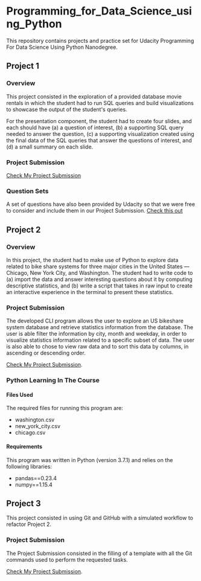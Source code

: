# Programming_for_Data_Science_using_Python


This repository contains projects and practice set for Udacity Programming For Data Science Using Python Nanodegree.

## Project 1

### Overview

This project consisted in the exploration of a provided database movie rentals in which the student had to run SQL queries and build visualizations to showcase the output of the student's queries. 

For the presentation component, the student had to create four slides, and each should have (a) a question of interest, (b) a supporting SQL query needed to answer the question, (c) a supporting visualization created using the final data of the SQL queries that answer the questions of interest, and (d) a small summary on each slide.

### Project Submission

[Check My Project Submission]()

### Question Sets

A set of questions have also been provided by Udacity so that we were free to consider and include them in our Project Submission.
[Check this out]()

## Project 2

### Overview

In this project, the student had to make use of Python to explore data related to bike share systems for three major cities in the United States — Chicago, New York City, and Washington. The student had to write code to (a) import the data and answer interesting questions about it by computing descriptive statistics, and (b) write a script that takes in raw input to create an interactive experience in the terminal to present these statistics.

### Project Submission

The developed CLI program allows the user to explore an US bikeshare system database and retrieve statistics information from the database. The user is able filter the information by city, month and weekday, in order to visualize statistics information related to a specific subset of data. The user is also able to chose to view raw data and to sort this data by columns, in ascending or descending order.

[Check My Project Submission]().
### Python Learning In The Course

#### Files Used

The required files for running this program are: 

* washington.csv
* new_york_city.csv
* chicago.csv

#### Requirements
This program was written in Python (version 3.7.1) and relies on the following libraries:

* pandas==0.23.4
* numpy==1.15.4

## Project 3

This project consisted in using Git and GitHub with a simulated workflow to refactor Project 2.

### Project Submission

The Project Submission consisted in the filling of a template with all the Git commands used to perform the requested tasks.

[Check My Project Submission]().

